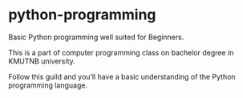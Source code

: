 # python-programming

Basic Python programming well suited for Beginners.

This is a part of computer programming class on bachelor degree in KMUTNB university.

Follow this guild and you’ll have a basic understanding of the Python programming language.

